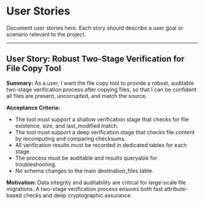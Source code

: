 # User Stories

Document user stories here. Each story should describe a user goal or scenario relevant to the project.

---

## User Story: Robust Two-Stage Verification for File Copy Tool

**Summary:**
As a user, I want the file copy tool to provide a robust, auditable two-stage verification process after copying files, so that I can be confident all files are present, uncorrupted, and match the source.

**Acceptance Criteria:**
- The tool must support a shallow verification stage that checks for file existence, size, and last_modified match.
- The tool must support a deep verification stage that checks file content by recomputing and comparing checksums.
- All verification results must be recorded in dedicated tables for each stage.
- The process must be auditable and results queryable for troubleshooting.
- No schema changes to the main destination_files table.

**Motivation:**
Data integrity and auditability are critical for large-scale file migrations. A two-stage verification process ensures both fast attribute-based checks and deep cryptographic assurance.
